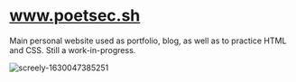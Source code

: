 # www.poetsec.sh

Main personal website used as portfolio, blog, as well as to practice HTML and CSS. Still a work-in-progress.

![screely-1630047385251](https://user-images.githubusercontent.com/52114607/131085537-df41cf09-c865-4196-abd4-e522090194e9.png)
